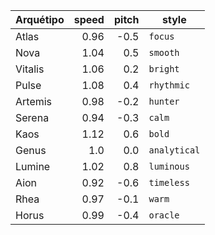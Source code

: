 | Arquétipo | speed | pitch | style |
|---|---:|---:|---|
| Atlas | 0.96 | -0.5 | `focus` |
| Nova | 1.04 | 0.5 | `smooth` |
| Vitalis | 1.06 | 0.2 | `bright` |
| Pulse | 1.08 | 0.4 | `rhythmic` |
| Artemis | 0.98 | -0.2 | `hunter` |
| Serena | 0.94 | -0.3 | `calm` |
| Kaos | 1.12 | 0.6 | `bold` |
| Genus | 1.0 | 0.0 | `analytical` |
| Lumine | 1.02 | 0.8 | `luminous` |
| Aion | 0.92 | -0.6 | `timeless` |
| Rhea | 0.97 | -0.1 | `warm` |
| Horus | 0.99 | -0.4 | `oracle` |
